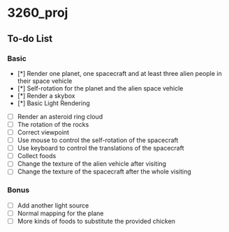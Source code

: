 # 3260_proj
## To-do List
### Basic
- [*] Render one planet, one spacecraft and at least three alien people in their space vehicle
- [*] Self-rotation for the planet and the alien space vehicle
- [*] Render a skybox
- [*] Basic Light Rendering
- [ ] Render an asteroid ring cloud
- [ ] The rotation of the rocks
- [ ] Correct viewpoint
- [ ] Use mouse to control the self-rotation of the spacecraft
- [ ] Use keyboard to control the translations of the spacecraft
- [ ] Collect foods
- [ ] Change the texture of the alien vehicle after visiting
- [ ] Change the texture of the spacecraft after the whole visiting
### Bonus
- [ ] Add another light source
- [ ] Normal mapping for the plane
- [ ] More kinds of foods to substitute the provided chicken

